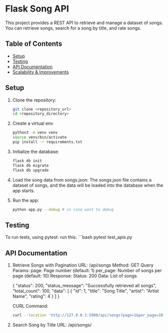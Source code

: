 # Flask Song API

This project provides a REST API to retrieve and manage a dataset of songs. You can retrieve songs, search for a song by title, and rate songs.

## Table of Contents
- [Setup](#setup)
- [Testing](#testing)
- [API Documentation](#api-documentation)
- [Scalability & Improvements](#scalability--improvements)

## Setup

1. Clone the repository:
   ```bash
   git clone <repository_url>
   cd <repository_directory>

2. Create a virtual env
   ```bash
   python3 -m venv venv
   source venv/bin/activate
   pip install -r requirements.txt

3. Initialize the database:
   ```bash
   flask db init
   flask db migrate
   flask db upgrade

4. Load the song data from songs.json: The songs.json file contains a dataset of songs, and the data will be loaded into the database when the app starts.

5. Run the app:
   ```bash
   python app.py --debug # in case want to debug

## Testing
To run tests, using pytest:
   run this:
      ```bash
      pytest test_apis.py


## API Documentation

1. Retrieve Songs with Pagination
      URL: /api/songs
      Method: GET
      Query Params:
      page: Page number (default: 1)
      per_page: Number of songs per page (default: 10)
      Response:
      Status: 200
      Data: List of songs

      {
         "status": 200,
         "status_message": "Successfully retrieved all songs",
         "total_count": 100,
         "data": [
            {
               "id": 1,
               "title": "Song Title",
               "artist": "Artist Name",
               "rating": 4
            }
         ]
      }

   CURL Command:
   ```bash
   curl --location 'http://127.0.0.1:5000/api/songs?page=1&per_page=10'

2. Search Song by Title
      URL: /api/songs/<title>
      Method: GET
      Response:
      Status: 200
      Data: Song details

      {
         "status": 200,
         "status_message": "Successfully retrieved song details",
         "data": {
            "id": 1,
            "title": "Song Title",
            "artist": "Artist Name",
            "rating": 4
         }
      }

      CURL Command:
      ```bash
      curl --location 'http://127.0.0.1:5000/api/songs/3AM'

3. Rate a Song
      URL: /api/songs/<song_id>/rate
      Method: POST
      Body:
      rating: An integer between 1 and 10
      Response:
      Status: 200
      Data: Updated song details

      {
         "status": 200,
         "status_message": "Successfully updated rating",
         "data": {
            "id": 1,
            "title": "Song Title",
            "artist": "Artist Name",
            "rating": 8
         }
      }

      CURL Command:
      ```bash
      curl --location 'http://127.0.0.1:5000/api/songs/093PI3mdUvOSlvMYDwnV1e/rate' \
      --header 'Content-Type: application/json' \
      --data '{
         "rating": 8.7
      }'


## Scalability & Improvements

- **Caching**: Use Redis or Memcached to cache song data, reducing the load on the database.
- **Task Queues**: Use Celery for background processing, like calculating average ratings or batch data imports.
- **Database Optimization**: Add indexing to fields like song title or artist to optimize search queries.
- **Horizontal Scaling**: Containerize the app with Docker and orchestrate using Kubernetes or ECS for better horizontal scalability.
- **Load Balancing**: Set up NGINX for load balancing to handle concurrent users.
- **Rate Limiting**: Use rate-limiting to protect against API abuse.
- **CI/CD**: Set up CI/CD pipelines to automate testing, building, and deployment.
